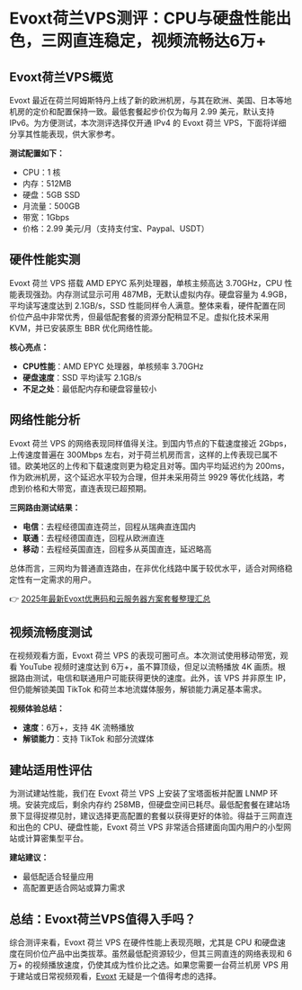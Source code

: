 # Evoxt荷兰VPS测评：CPU与硬盘性能出色，三网直连稳定，视频流畅达6万+

## Evoxt荷兰VPS概览

Evoxt 最近在荷兰阿姆斯特丹上线了新的欧洲机房，与其在欧洲、美国、日本等地机房的定价和配置保持一致。最低套餐起步价仅为每月 2.99 美元，默认支持 IPv6。为方便测试，本次测评选择仅开通 IPv4 的 Evoxt 荷兰 VPS，下面将详细分享其性能表现，供大家参考。

**测试配置如下：**  
- CPU：1 核  
- 内存：512MB  
- 硬盘：5GB SSD  
- 月流量：500GB  
- 带宽：1Gbps  
- 价格：2.99 美元/月（支持支付宝、Paypal、USDT）  

## 硬件性能实测

Evoxt 荷兰 VPS 搭载 AMD EPYC 系列处理器，单核主频高达 3.70GHz，CPU 性能表现强劲。内存测试显示可用 487MB，无默认虚拟内存。硬盘容量为 4.9GB，平均读写速度达到 2.1GB/s，SSD 性能同样令人满意。整体来看，硬件配置在同价位产品中非常优秀，但最低配套餐的资源分配稍显不足。虚拟化技术采用 KVM，并已安装原生 BBR 优化网络性能。

**核心亮点：**  
- **CPU性能**：AMD EPYC 处理器，单核频率 3.70GHz  
- **硬盘速度**：SSD 平均读写 2.1GB/s  
- **不足之处**：最低配内存和硬盘容量较小  

## 网络性能分析

Evoxt 荷兰 VPS 的网络表现同样值得关注。到国内节点的下载速度接近 2Gbps，上传速度普遍在 300Mbps 左右，对于荷兰机房而言，这样的上传表现已属不错。欧美地区的上传和下载速度则更为稳定且对等。国内平均延迟约为 200ms，作为欧洲机房，这个延迟水平较为合理，但并未采用荷兰 9929 等优化线路，考虑到价格和大带宽，直连表现已超预期。

**三网路由测试结果：**  
- **电信**：去程经德国直连荷兰，回程从瑞典直连国内  
- **联通**：去程经德国直连，回程从欧洲直连  
- **移动**：去程经英国直连，回程多从英国直连，延迟略高  

总体而言，三网均为普通直连路由，在非优化线路中属于较优水平，适合对网络稳定性有一定需求的用户。

👉 [2025年最新Evoxt优惠码和云服务器方案套餐整理汇总](https://bit.ly/evoxt)

## 视频流畅度测试

在视频观看方面，Evoxt 荷兰 VPS 的表现可圈可点。本次测试使用移动带宽，观看 YouTube 视频时速度达到 6万+，虽不算顶级，但足以流畅播放 4K 画质。根据路由测试，电信和联通用户可能获得更快的速度。此外，该 VPS 并非原生 IP，但仍能解锁美国 TikTok 和荷兰本地流媒体服务，解锁能力满足基本需求。

**视频体验总结：**  
- **速度**：6万+，支持 4K 流畅播放  
- **解锁能力**：支持 TikTok 和部分流媒体  

## 建站适用性评估

为测试建站性能，我们在 Evoxt 荷兰 VPS 上安装了宝塔面板并配置 LNMP 环境。安装完成后，剩余内存约 258MB，但硬盘空间已耗尽。最低配套餐在建站场景下显得捉襟见肘，建议选择更高配置的套餐以获得更好的体验。得益于三网直连和出色的 CPU、硬盘性能，Evoxt 荷兰 VPS 非常适合搭建面向国内用户的小型网站或计算密集型平台。

**建站建议：**  
- 最低配适合轻量应用  
- 高配置更适合网站或算力需求  

## 总结：Evoxt荷兰VPS值得入手吗？

综合测评来看，Evoxt 荷兰 VPS 在硬件性能上表现亮眼，尤其是 CPU 和硬盘速度在同价位产品中出类拔萃。虽然最低配资源较少，但其三网直连的网络表现和 6万+ 的视频播放速度，仍使其成为性价比之选。如果您需要一台荷兰机房 VPS 用于建站或日常视频观看，[Evoxt](https://bit.ly/evoxt) 无疑是一个值得考虑的选择。
